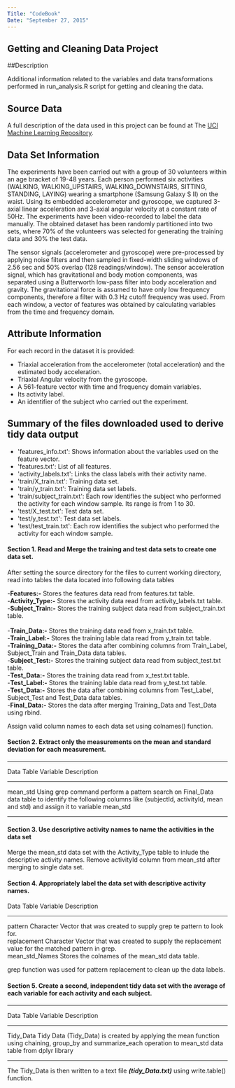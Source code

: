 ```yaml
---
Title: "CodeBook"
Date: "September 27, 2015"
---
```


## Getting and Cleaning Data Project

##Description

Additional information related to the variables and data transformations performed in run_analysis.R script for getting and cleaning the data.

## Source Data
A full description of the data used in this project can be found at The [UCI Machine Learning Repository](https://d396qusza40orc.cloudfront.net/getdata%2Fprojectfiles%2FUCI%20HAR%20Dataset.zip).

## Data Set Information

The experiments have been carried out with a group of 30 volunteers within an age bracket of 19-48 years. Each person performed six activities (WALKING, WALKING_UPSTAIRS, WALKING_DOWNSTAIRS, SITTING, STANDING, LAYING) wearing a smartphone (Samsung Galaxy S II) on the waist. Using its embedded accelerometer and gyroscope, we captured 3-axial linear acceleration and 3-axial angular velocity at a constant rate of 50Hz. The experiments have been video-recorded to label the data manually. The obtained dataset has been randomly partitioned into two sets, where 70% of the volunteers was selected for generating the training data and 30% the test data.

The sensor signals (accelerometer and gyroscope) were pre-processed by applying noise filters and then sampled in fixed-width sliding windows of 2.56 sec and 50% overlap (128 readings/window). The sensor acceleration signal, which has gravitational and body motion components, was separated using a Butterworth low-pass filter into body acceleration and gravity. The gravitational force is assumed to have only low frequency components, therefore a filter with 0.3 Hz cutoff frequency was used. From each window, a vector of features was obtained by calculating variables from the time and frequency domain.

## Attribute Information

For each record in the dataset it is provided:   

- Triaxial acceleration from the accelerometer (total acceleration) and the estimated body acceleration.
- Triaxial Angular velocity from the gyroscope.   
- A 561-feature vector with time and frequency domain variables.   
- Its activity label.   
- An identifier of the subject who carried out the experiment.   

## Summary of the files downloaded used to derive tidy data output  

- 'features_info.txt': Shows information about the variables used on the feature vector.    
- 'features.txt': List of all features.   
- 'activity_labels.txt': Links the class labels with their activity name.   
- 'train/X_train.txt': Training data set.       
- 'train/y_train.txt': Training data set labels.   
- 'train/subject_train.txt': Each row identifies the subject who performed the activity for each window sample. Its range is from 1 to 30.   
- 'test/X_test.txt': Test data set.   
- 'test/y_test.txt': Test data set labels.    
- 'test/test_train.txt': Each row identifies the subject who performed the activity for each window sample.  



#### Section 1. Read and Merge the training and test data sets to create one data set.

After setting the source directory for the files to current working directory, read into tables the data located into following data tables  

-**Features:-**     Stores the features data read from features.txt table.   <br/>
-**Activity_Type:-**  Stores the activity data read from activity_labels.txt table.  <br/>
-**Subject_Train:-**  Stores the training subject data read from subject_train.txt table.   <br/>   
-**Train_Data:-**   Stores the training data read from x_train.txt table.  <br/>
-**Train_Label:-**  Stores the training lable data read from y_train.txt table.   <br/>
-**Training_Data:-**  Stores the data after combining columns from Train_Label, Subject_Train and Train_Data data tables.   <br/>
-**Subject_Test:-**  Stores the training subject data read from subject_test.txt table.   <br/>
-**Test_Data:-**    Stores the training data read from x_test.txt table.   <br/>
-**Test_Label:-**   Stores the training lable data read from y_test.txt table.   <br/>
-**Test_Data:-**    Stores the data after combining columns from Test_Label, Subject_Test and Test_Data data tables.   <br/>
-**Final_Data:-**    Stores the data after merging Training_Data and Test_Data using rbind.    <br/>

Assign valid column names to each data set using colnames() function.


#### Section 2. Extract only the measurements on the mean and standard deviation for each measurement.


------------------- ---------------------------------------------
Data Table Variable Description  
------------------- ---------------------------------------------
mean_std            Using grep command perform a pattern search on Final_Data data table to identify the following columns                          like (subjectId, activityId, mean and std) and assign it to variable mean_std
------------------- ---------------------------------------------

#### Section 3. Use descriptive activity names to name the activities in the data set

Merge the mean_std data set with the Activity_Type table to inlude the descriptive activity names. Remove activityId column from mean_std after merging to single data set.


#### Section 4. Appropriately label the data set with descriptive activity names.

Data Table Variable   Description  
--------------------- ---------------------------------------------
pattern               Character Vector that was created to supply grep te pattern to look for.  
replacement           Character Vector that was created to supply the replacement value for the matched pattern in grep.  
mean_std_Names        Stores the colnames of the mean_std data table.            

grep function was used for pattern replacement to clean up the data labels.


#### Section 5. Create a second, independent tidy data set with the average of each variable for each activity and each subject.

--------------------- ---------------------------------------------
Data Table Variable   Description  
--------------------- ---------------------------------------------
Tidy_Data             Tidy Data (Tidy_Data) is created by applying the mean function using chaining, group_by and                                      summarize_each operation to mean_std data table from dplyr library  
--------------------- ---------------------------------------------

The Tidy_Data is then written to a text file **_(tidy_Data.txt)_** using write.table() function.    
